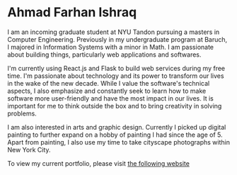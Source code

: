 # Ahmad Farhan Ishraq

I am an incoming graduate student at NYU Tandon pursuing a masters in Computer Engineering. Previously in my undergraduate program at Baruch, I majored in Information Systems with a minor in Math. I am passionate about building things, particularly web applications and softwares.

I'm currently using React.js and Flask to build web services during my free time. I'm passionate about technology and its power to transform our lives in the wake of the new decade. While I value the software's technical aspects, I also emphasize and constantly seek to learn how to make software more user-friendly and have the most impact in our lives. It is important for me to think outside the box and to bring creativity in solving problems.

I am also interested in arts and graphic design. Currently I picked up digital painting to further expand on a hobby of painting I had since the age of 5. Apart from painting, I also use my time to take cityscape photographs within New York City.

To view my current portfolio, please visit [the following website](https://www.ahmadfarhanishraq.com)
